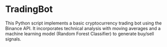 # TradingBot
This Python script implements a basic cryptocurrency trading bot using the Binance API. It incorporates technical analysis with moving averages and a machine learning model (Random Forest Classifier) to generate buy/sell signals. 
